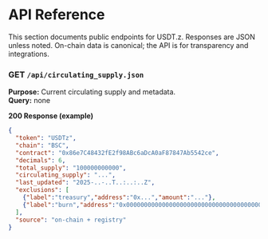 # API Reference



This section documents public endpoints for USDT.z. Responses are JSON unless noted. On-chain data is canonical; the API is for transparency and integrations.

### GET `/api/circulating_supply.json`

**Purpose:** Current circulating supply and metadata.\
**Query:** none

**200 Response (example)**

```json
{
  "token": "USDTz",
  "chain": "BSC",
  "contract": "0x86e7C48432fE2f98ABc6aDcA0aF87847Ab5542ce",
  "decimals": 6,
  "total_supply": "100000000000",
  "circulating_supply": "...",
  "last_updated": "2025-..-..T..:..:..Z",
  "exclusions": [
    {"label":"treasury","address":"0x...","amount":"..."},
    {"label":"burn","address":"0x0000000000000000000000000000000000000000","amount":"..."}
  ],
  "source": "on-chain + registry"
}
```

